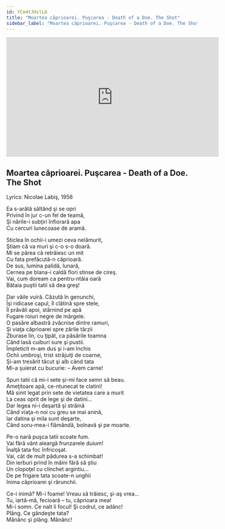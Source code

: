 ```yaml
---
id: YCm4tJHslLA
title: "Moartea căprioarei. Puşcarea - Death of a Doe. The Shot"
sidebar_label: "Moartea căprioarei. Puşcarea - Death of a Doe. The Shot"
---
```


<div class="video-float-container">
  <iframe
    width="560"
    height="315"
    src="https://www.youtube.com/embed/YCm4tJHslLA"
    title="YouTube video player"
    frameborder="0"
    allow="accelerometer; autoplay; clipboard-write; encrypted-media; gyroscope; picture-in-picture; web-share"
    referrerpolicy="strict-origin-when-cross-origin"
    allowfullscreen
  ></iframe>
</div>

## Moartea căprioarei. Puşcarea - Death of a Doe. The Shot

Lyrics: Nicolae Labiş, 1956

Ea s-arătă săltând şi se opri  
Privind în jur c-un fel de teamă,  
Şi nările-i subţiri înfiorară apa  
Cu cercuri lunecoase de aramă.

Sticlea în ochii-i umezi ceva nelămurit,  
Ştiam că va muri şi c-o s-o doară.  
Mi se părea că retrăiesc un mit  
Cu fata prefăcută-n căprioară.  
De sus, lumina palidă, lunară,  
Cernea pe blana-i caldă flori stinse de cireş.  
Vai, cum doream ca pentru-ntâia oară  
Bătaia puştii tatii să dea greş!

Dar văile vuiră. Căzută în genunchi,  
Îşi ridicase capul, îl clătină spre stele,  
Îl prăvăli apoi, stârnind pe apă  
Fugare roiuri negre de mărgele.  
O pasăre albastră zvâcnise dintre ramuri,  
Şi viaţa căprioarei spre zările târzii  
Zburase lin, cu ţipăt, ca păsările toamna  
Când lasă cuiburi sure şi pustii.  
Împleticit m-am dus şi i-am închis  
Ochii umbroşi, trist străjuiţi de coarne,  
Şi-am tresărit tăcut şi alb când tata  
Mi-a şuierat cu bucurie: – Avem carne!

Spun tatii că mi-i sete şi-mi face semn să beau.  
Ameţitoare apă, ce-ntunecat te clatini!  
Mă simt legat prin sete de vietatea care a murit  
La ceas oprit de lege şi de datini…  
Dar legea ni-i deşartă şi străină  
Când viaţa-n noi cu greu se mai anină,  
Iar datina şi mila sunt deşarte,  
Când soru-mea-i flămândă, bolnavă şi pe moarte.

Pe-o nară puşca tatii scoate fum.  
Vai fără vânt aleargă frunzarele duium!  
Înalţă tata foc înfricoşat.  
Vai, cât de mult pădurea s-a schimbat!  
Din ierburi prind în mâini fără să ştiu  
Un clopoţel cu clinchet argintiu…  
De pe frigare tata scoate-n unghii  
Inima căprioarei şi rărunchii.

  
Ce-i inimă? Mi-i foame! Vreau să trăiesc, şi-aş vrea…  
Tu, iartă-mă, fecioară – tu, căprioara mea!  
Mi-i somn. Ce nalt îi focul! Şi codrul, ce adânc!  
Plâng. Ce gândeşte tata?   
Mănânc şi plâng. Mănânc!

